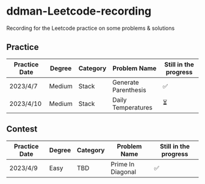 # ddman-Leetcode-recording
Recording for the Leetcode practice on some problems &amp; solutions

## Practice

|  Practice Date   | Degree | Category | Problem Name        | Still in the progress    |
|  -------------   | ------ | ------   | ------------        | --------------------     |
|  2023/4/7        | Medium | Stack    | Generate Parenthesis| &#x2705;                 |
|  2023/4/10       | Medium | Stack    | Daily Temperatures  | :hourglass_flowing_sand: |

## Contest

|  Practice Date   | Degree | Category | Problem Name        | Still in the progress    |
|  -------------   | ------ | ------   | ------------        | --------------------     |
|  2023/4/9        | Easy   | TBD      | Prime In Diagonal   | &#x2705;                 |
